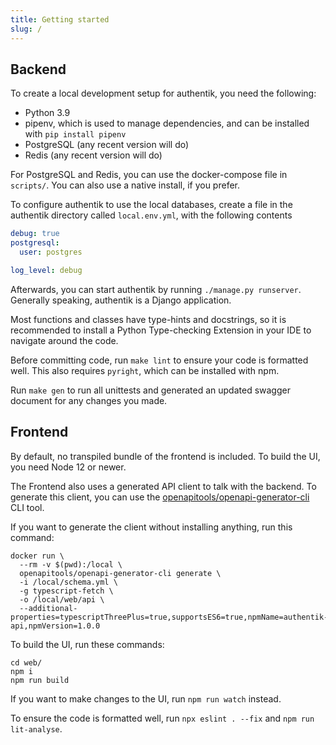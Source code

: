 ```yaml
---
title: Getting started
slug: /
---
```


## Backend

To create a local development setup for authentik, you need the following:

- Python 3.9
- pipenv, which is used to manage dependencies, and can be installed with `pip install pipenv`
- PostgreSQL (any recent version will do)
- Redis (any recent version will do)

For PostgreSQL and Redis, you can use the docker-compose file in `scripts/`. You can also use a native install, if you prefer.

To configure authentik to use the local databases, create a file in the authentik directory called `local.env.yml`, with the following contents

```yaml
debug: true
postgresql:
  user: postgres

log_level: debug
```

Afterwards, you can start authentik by running `./manage.py runserver`. Generally speaking, authentik is a Django application.

Most functions and classes have type-hints and docstrings, so it is recommended to install a Python Type-checking Extension in your IDE to navigate around the code.

Before committing code, run `make lint` to ensure your code is formatted well. This also requires `pyright`, which can be installed with npm.

Run `make gen` to run all unittests and generated an updated swagger document for any changes you made.

## Frontend

By default, no transpiled bundle of the frontend is included. To build the UI, you need Node 12 or newer.

The Frontend also uses a generated API client to talk with the backend. To generate this client, you can use the [openapitools/openapi-generator-cli](https://github.com/OpenAPITools/openapi-generator) CLI tool.

If you want to generate the client without installing anything, run this command:

```shell
docker run \
  --rm -v $(pwd):/local \
  openapitools/openapi-generator-cli generate \
  -i /local/schema.yml \
  -g typescript-fetch \
  -o /local/web/api \
  --additional-properties=typescriptThreePlus=true,supportsES6=true,npmName=authentik-api,npmVersion=1.0.0
```

To build the UI, run these commands:

```
cd web/
npm i
npm run build
```

If you want to make changes to the UI, run `npm run watch` instead.

To ensure the code is formatted well, run `npx eslint . --fix` and `npm run lit-analyse`.
